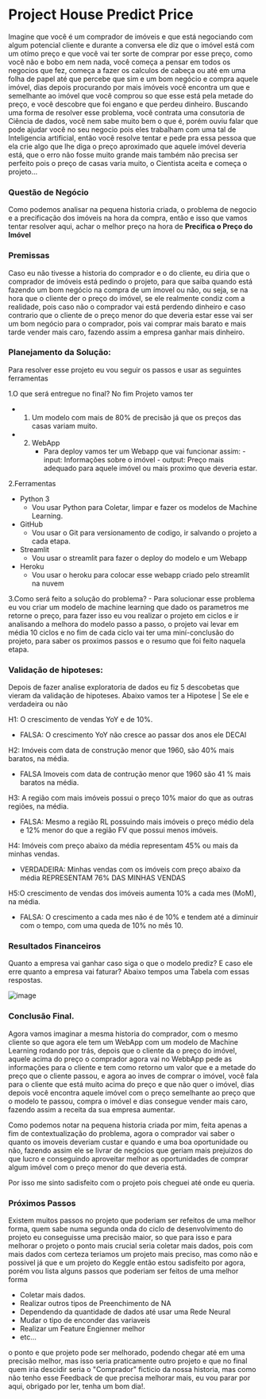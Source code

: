 # Project House Predict Price
Imagine que você é um comprador de imóveis e que está negociando com algum potencial cliente e durante a conversa ele diz que o imóvel está com um otímo preço e que você vai ter sorte de comprar por esse preço, como você não e bobo em nem nada, você começa a pensar em todos os negocios que fez, começa a fazer os calculos de cabeça ou até em uma folha de papel até que percebe que sim e um bom negócio e compra aquele imóvel, dias depois procurando por mais imóveis você encontra um que e semelhante ao imóvel que você comprou so que esse está pela metade do preço, e você descobre que foi engano e que perdeu dinheiro.
Buscando uma forma de resolver esse problema, você contrata uma consutoria de Ciência de dados, você nem sabe muito bem o que é, porém ouviu falar que pode ajudar você no seu negocio pois eles trabalham com uma tal de Inteligencia artificial, então você resolve
tentar e pede pra essa pessoa que ela crie algo que lhe diga o preço aproximado que aquele imóvel deveria está, que o erro não fosse muito grande mais também não precisa ser perfeito pois o preço de casas varia muito, o Cientista aceita e começa o projeto...

### Questão de Negócio
Como podemos analisar na pequena historia criada, o problema de negocio e a precificação dos imóveis na hora  da compra, então e isso que vamos tentar resolver aqui, achar o melhor preço na hora de  **Precifica o Preço do Imóvel**

### Premissas
Caso eu não tivesse a historia do comprador e o do cliente, eu diria que o comprador de imóveis está pedindo o projeto, para que saiba quando está fazendo um bom negócio na compra de um ímovel ou não, ou seja, se na hora que o cliente der o preço do imóvel, se ele realmente condiz com a realidade, pois caso não o comprador vai está perdendo dinheiro e caso contrario que o cliente de o preço menor do que deveria estar esse vai ser um bom negócio para o comprador, pois vai comprar mais barato e mais tarde vender mais caro, fazendo assim a empresa ganhar mais dinheiro.

### Planejamento da Solução:
Para resolver esse projeto eu vou seguir os passos e usar as seguintes ferramentas

1.O que será entregue no final?
No fim Projeto vamos ter
- 1. Um modelo com mais de 80% de precisão já que os preços das casas variam muito.

- 2. WebApp
     - Para deploy vamos ter um Webapp que vai funcionar assim:
            - input: Informações sobre o imóvel
            - output: Preço mais adequado para aquele imóvel ou mais proximo que deveria estar.

2.Ferramentas
- Python 3
   - Vou usar Python para Coletar, limpar e fazer os modelos de Machine Learning.
- GitHub
   - Vou usar o Git para versionamento de codigo, ir salvando o projeto a cada etapa.
- Streamlit
  - Vou usar o streamlit para fazer o deploy do modelo e um Webapp
- Heroku
    - Vou usar o heroku para colocar esse webapp criado pelo streamlit na nuvem

3.Como será feito a solução do problema?
    - Para solucionar esse problema eu vou criar um modelo de machine learning que dado os parametros me retorne o preço, para fazer isso eu vou realizar o projeto em ciclos e ir analisando a melhora do modelo passo a passo, o projeto vai levar em média 10 ciclos e no fim de cada ciclo vai ter uma miní-conclusão do projeto, para saber os proximos passos e o resumo que foi feito naquela etapa.


### Validação de hipoteses:
Depois de fazer analise exploratoria de dados eu fiz 5 descobetas que vieram da validação de hipoteses.
Abaixo vamos ter a Hipotese | Se ele e verdadeira ou não

H1: O crescimento de vendas YoY e de 10%.
- FALSA: O crescimento YoY não cresce ao passar dos anos ele DECAI

H2: Imóveis com data de construção menor que 1960, são 40% mais baratos, na média.
- FALSA Imoveis com data de contrução menor que 1960 são 41 % mais baratos na média.

H3: A região com mais imóveis possui o preço 10% maior do que as outras regiões, na média.
- FALSA: Mesmo a região RL possuindo mais imóveis o preço médio dela e 12% menor do que a região FV que possui menos imóveis.

H4: Imóveis com preço abaixo da média representam 45% ou mais da minhas vendas.
- VERDADEIRA: Minhas vendas com os imóveis com preço abaixo da média REPRESENTAM 76% DAS MINHAS VENDAS

H5:O crescimento de vendas dos imóveis aumenta 10% a cada mes (MoM), na média.
- FALSA: O crescimento a cada mes não é de 10% e tendem até a diminuir com o tempo, com uma queda de 10% no mês 10.



### Resultados Financeiros
Quanto a empresa vai ganhar caso siga o que o modelo prediz?
E caso ele erre quanto a empresa vai faturar?
Abaixo tempos uma Tabela com essas respostas.

![image](https://user-images.githubusercontent.com/92899088/174125974-80af2cca-5d64-42f6-8931-3fe32e79e1a7.png)

### Conclusão Final.
Agora vamos imaginar a mesma historia do comprador, com o mesmo cliente so que agora ele tem um WebApp com um modelo de Machine Learning rodando por trás, depois que o cliente da o preço do imóvel, aquele acima do preço o comprador agora vai no WebbApp pede as informações para o cliente e tem como retorno um valor que e a metade do preço que o cliente passou, e agora ao inves de comprar o imóvel, você fala para o cliente que está muito acima do preço e que não quer o imóvel, dias depois você encontra aquele imóvel com o preço semelhante ao preço que o modelo te passou, compra o imóvel e dias consegue vender mais caro, fazendo assim a receita da sua empresa aumentar.

Como podemos notar na pequena historia criada por mim, feita apenas a fim de contextualização do problema, agora o comprador vai saber o quanto os imoveis deveriam custar e quando e uma boa oportunidade ou não, fazendo assim ele se livrar de negócios que geriam mais prejuizos do que lucro e conseguindo aproveitar melhor as oportunidades de comprar algum imóvel com o preço menor do que deveria está.

Por isso me sinto sadisfeito com o projeto pois cheguei até onde eu queria.




### Próximos Passos
Existem muitos passos no projeto que poderiam ser refeitos de uma melhor forma, quem sabe numa segunda onda do ciclo de desenvolvimento do projeto eu conseguisse uma precisão maior, so que para isso e para melhorar o projeto o ponto mais crucial seria coletar mais dados, pois com mais dados com certeza teriamos um projeto mais preciso, mas como não e possivel já que e um projeto do Keggle então estou sadisfeito por agora, porém vou lista alguns passos que poderiam ser feitos de uma melhor forma
- Coletar mais dados.
- Realizar outros tipos de Preenchimento de NA
- Dependendo da quantidade de dados até usar uma Rede Neural
- Mudar o tipo de enconder das variaveis
- Realizar um Feature Engienner melhor
- etc...

o ponto e que projeto pode ser melhorado, podendo chegar até em uma precisão melhor, mas isso seria praticamente outro projeto e que no final quem iria descidir seria o "Comprador" ficticio da nossa historia, mas como não tenho esse Feedback de que precisa melhorar mais, eu vou parar por aqui, obrigado por ler, tenha um bom dia!.
